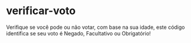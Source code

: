 # verificar-voto
Verifique se você pode ou não votar, com base na sua idade, este código identifica se seu voto é Negado, Facultativo ou Obrigatório!
